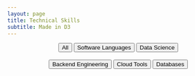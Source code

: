 ```yaml
---
layout: page
title: Technical Skills
subtitle: Made in D3
---
```

<div id="header" align="center">
    <!-- <h2>Welcome</h2> -->
    <button type='button' id="None">All</button>
    <button type='button' id='Software Languages'>Software Languages</button>
    <button type='button' id="Data Science">Data Science</button>
    <div style="line-height:120%;">
        <br>
    </div>
    <button type='button' id="Backend Engineering">Backend Engineering</button>
    <button type='button' id="Cloud Tools">Cloud Tools</button>
    <button type='button' id="Databases">Databases</button>
</div>
<div id="skills" style="width:90%; margin: 0 auto;" ></div>

<script src="/js/d3.js"></script>
<script src="/js/graphs/skills.js"></script>